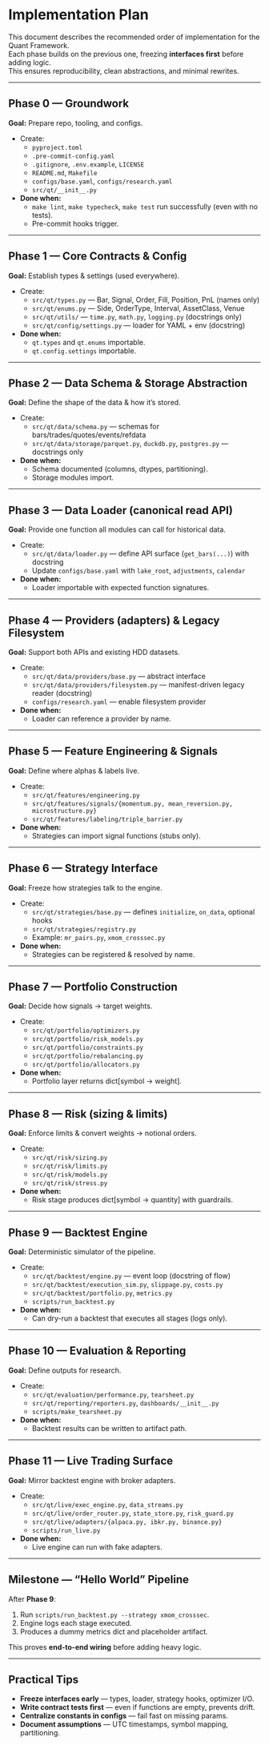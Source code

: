 # Implementation Plan

This document describes the recommended order of implementation for the Quant Framework.  
Each phase builds on the previous one, freezing **interfaces first** before adding logic.  
This ensures reproducibility, clean abstractions, and minimal rewrites.

---

## Phase 0 — Groundwork

**Goal:** Prepare repo, tooling, and configs.

- Create:
  - `pyproject.toml`
  - `.pre-commit-config.yaml`
  - `.gitignore`, `.env.example`, `LICENSE`
  - `README.md`, `Makefile`
  - `configs/base.yaml`, `configs/research.yaml`
  - `src/qt/__init__.py`
- **Done when:**
  - `make lint`, `make typecheck`, `make test` run successfully (even with no tests).
  - Pre-commit hooks trigger.

---

## Phase 1 — Core Contracts & Config

**Goal:** Establish types & settings (used everywhere).

- Create:
  - `src/qt/types.py` — Bar, Signal, Order, Fill, Position, PnL (names only)
  - `src/qt/enums.py` — Side, OrderType, Interval, AssetClass, Venue
  - `src/qt/utils/` — `time.py`, `math.py`, `logging.py` (docstrings only)
  - `src/qt/config/settings.py` — loader for YAML + env (docstring)
- **Done when:**
  - `qt.types` and `qt.enums` importable.
  - `qt.config.settings` importable.

---

## Phase 2 — Data Schema & Storage Abstraction

**Goal:** Define the shape of the data & how it’s stored.

- Create:
  - `src/qt/data/schema.py` — schemas for bars/trades/quotes/events/refdata
  - `src/qt/data/storage/parquet.py`, `duckdb.py`, `postgres.py` — docstrings only
- **Done when:**
  - Schema documented (columns, dtypes, partitioning).
  - Storage modules import.

---

## Phase 3 — Data Loader (canonical read API)

**Goal:** Provide one function all modules can call for historical data.

- Create:
  - `src/qt/data/loader.py` — define API surface (`get_bars(...)`) with docstring
  - Update `configs/base.yaml` with `lake_root`, `adjustments`, `calendar`
- **Done when:**
  - Loader importable with expected function signatures.

---

## Phase 4 — Providers (adapters) & Legacy Filesystem

**Goal:** Support both APIs and existing HDD datasets.

- Create:
  - `src/qt/data/providers/base.py` — abstract interface
  - `src/qt/data/providers/filesystem.py` — manifest-driven legacy reader (docstring)
  - `configs/research.yaml` — enable filesystem provider
- **Done when:**
  - Loader can reference a provider by name.

---

## Phase 5 — Feature Engineering & Signals

**Goal:** Define where alphas & labels live.

- Create:
  - `src/qt/features/engineering.py`
  - `src/qt/features/signals/{momentum.py, mean_reversion.py, microstructure.py}`
  - `src/qt/features/labeling/triple_barrier.py`
- **Done when:**
  - Strategies can import signal functions (stubs only).

---

## Phase 6 — Strategy Interface

**Goal:** Freeze how strategies talk to the engine.

- Create:
  - `src/qt/strategies/base.py` — defines `initialize`, `on_data`, optional hooks
  - `src/qt/strategies/registry.py`
  - Example: `mr_pairs.py`, `xmom_crosssec.py`
- **Done when:**
  - Strategies can be registered & resolved by name.

---

## Phase 7 — Portfolio Construction

**Goal:** Decide how signals → target weights.

- Create:
  - `src/qt/portfolio/optimizers.py`
  - `src/qt/portfolio/risk_models.py`
  - `src/qt/portfolio/constraints.py`
  - `src/qt/portfolio/rebalancing.py`
  - `src/qt/portfolio/allocators.py`
- **Done when:**
  - Portfolio layer returns dict[symbol → weight].

---

## Phase 8 — Risk (sizing & limits)

**Goal:** Enforce limits & convert weights → notional orders.

- Create:
  - `src/qt/risk/sizing.py`
  - `src/qt/risk/limits.py`
  - `src/qt/risk/models.py`
  - `src/qt/risk/stress.py`
- **Done when:**
  - Risk stage produces dict[symbol → quantity] with guardrails.

---

## Phase 9 — Backtest Engine

**Goal:** Deterministic simulator of the pipeline.

- Create:
  - `src/qt/backtest/engine.py` — event loop (docstring of flow)
  - `src/qt/backtest/execution_sim.py`, `slippage.py`, `costs.py`
  - `src/qt/backtest/portfolio.py`, `metrics.py`
  - `scripts/run_backtest.py`
- **Done when:**
  - Can dry-run a backtest that executes all stages (logs only).

---

## Phase 10 — Evaluation & Reporting

**Goal:** Define outputs for research.

- Create:
  - `src/qt/evaluation/performance.py`, `tearsheet.py`
  - `src/qt/reporting/reporters.py`, `dashboards/__init__.py`
  - `scripts/make_tearsheet.py`
- **Done when:**
  - Backtest results can be written to artifact path.

---

## Phase 11 — Live Trading Surface

**Goal:** Mirror backtest engine with broker adapters.

- Create:
  - `src/qt/live/exec_engine.py`, `data_streams.py`
  - `src/qt/live/order_router.py`, `state_store.py`, `risk_guard.py`
  - `src/qt/live/adapters/{alpaca.py, ibkr.py, binance.py}`
  - `scripts/run_live.py`
- **Done when:**
  - Live engine can run with fake adapters.

---

## Milestone — “Hello World” Pipeline

After **Phase 9**:
1. Run `scripts/run_backtest.py --strategy xmom_crosssec`.
2. Engine logs each stage executed.
3. Produces a dummy metrics dict and placeholder artifact.

This proves **end-to-end wiring** before adding heavy logic.

---

## Practical Tips

- **Freeze interfaces early** — types, loader, strategy hooks, optimizer I/O.
- **Write contract tests first** — even if functions are empty, prevents drift.
- **Centralize constants in configs** — fail fast on missing params.
- **Document assumptions** — UTC timestamps, symbol mapping, partitioning.